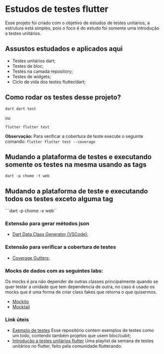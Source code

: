 # Estudos de testes flutter

Esse projeto foi criado com o objetivo de estudos de testes unitários, a estrutura está simples, pois o foco é do estudo foi somente uma introdução a testes unitários.


## Assustos estudados e aplicados aqui
- Testes unitários dart;
- Testes de bloc;
- Testes na camada repository;
- Testes de widgets;
- Ciclo de vida dos testes flutter/dart;

## Como rodar os testes desse projeto?

```dart dart test ```

<p>ou

```flutter flutter test ```

**Observação:** Para verificar a cobertura de teste execute o seguinte comando:
```flutter flutter test --coverage```

## Mudando a plataforma de testes e executando somente os testes na mesma usando as tags
```dart -p chome -t web```

## Mudando a plataforma de teste e executando todos os testes exceto alguma tag
```dart -p chome -x web``

### Extensão para gerar métodos json
- [Dart Data Class Generator (VSCode);](https://marketplace.visualstudio.com/items?itemName=hzgood.dart-data-class-generator)

### Extensão para verificar a cobertura de testes
- [Coverage Gutters;](https://marketplace.visualstudio.com/items?itemName=ryanluker.vscode-coverage-gutters)

### Mocks de dados com as seguintes labs:
Os mocks é pra não depender de outras classes principalmente quando se quer testar a unidade que tem dependencia de outra, no caso é usado os mocks que é uma forma de criar class fakes que retorna o que quisermos.

- [Mockito](https://pub.dev/packages/mockito)
- [Mocktail](https://pub.dev/packages/mocktail)

### Link úteis
- [Exemplo de testes](https://github.com/felangel/bloc/tree/master/examples)
Esse repositório contem exemplos de testes como um todo, contendo também projetos que usem bloc/cubit;
- [Introdução a testes unitários flutter](https://youtube.com/playlist?list=PLlBnICoI-g-etEtbvgDnO40SYKOSktCj4)
Uma playlist da semana de testes unitários no flutter, feito pela comunidade flutterando.